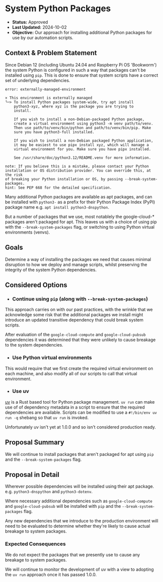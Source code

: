# System Python Packages

* **Status:** Approved
* **Last Updated:** 2024-10-02
* **Objective:** Our approach for installing additional Python packages for use
by our automation scripts.

## Context & Problem Statement

Since Debian 12 (including Ubuntu 24.04 and Raspberry Pi OS 'Bookworm') the
system Python is configured in such a way that packages can't be installed
using `pip`. This is done to ensure that system scripts have a correct set
of underlying dependencies.

```text
error: externally-managed-environment

× This environment is externally managed
╰─> To install Python packages system-wide, try apt install
    python3-xyz, where xyz is the package you are trying to
    install.

    If you wish to install a non-Debian-packaged Python package,
    create a virtual environment using python3 -m venv path/to/venv.
    Then use path/to/venv/bin/python and path/to/venv/bin/pip. Make
    sure you have python3-full installed.

    If you wish to install a non-Debian packaged Python application,
    it may be easiest to use pipx install xyz, which will manage a
    virtual environment for you. Make sure you have pipx installed.

    See /usr/share/doc/python3.12/README.venv for more information.

note: If you believe this is a mistake, please contact your Python
installation or OS distribution provider. You can override this, at the risk
of breaking your Python installation or OS, by passing --break-system-packages.
hint: See PEP 668 for the detailed specification.
```

Many additional Python packages are available as apt packages, and can be
installed with `python3-` as a prefix for their Python Package Index (PyPI)
package name e.g. `apt install python3-dnspython`.

But a number of packages that we use, most notablely the google-cloud-*
packages aren't packaged for apt. This leaves us with a choice of using pip
with the `--break-system-packages` flag, or switching to using Python
virtual environments (venvs).

## Goals

Determine a way of installing the packages we need that causes minimal
disruption to how we deploy and manage scripts, whilst preserving the
integrity of the system Python dependencies.

## Considered Options

* ### Continue using `pip` (along with `--break-system-packages`)

This approach carries on with our past practices, with the wrinkle that we
acknowledge some risk that the additional packages we install might
introduce an updated transitive dependency that could break system scripts.

After evaluation of the `google-cloud-compute` and `google-cloud-pubsub`
dependencies it was determined that they were unlikely to cause breakage to
the system dependencies.

* ### Use Python virtual environments

This would require that we first create the required virtual environment
on each machine, and also modify all of our scripts to call that virtual
environment.

* ### Use uv

[uv](https://docs.astral.sh/uv/) is a Rust based tool for Python package
management. `uv run` can make use of of dependency metadata in a script
to ensure that the required dependencies are available. Scripts can be
modified to use a `#!/bin/env uv run -q` shebang so that `uv run` is
invoked.

Unfortunately uv isn't yet at 1.0.0 and so isn't considered production ready.

## Proposal Summary

We will continue to install packages that aren't packaged for apt using `pip`
and the `--break-system-packages` flag.

## Proposal in Detail

Wherever possible dependencies will be installed using their apt package.
e.g. `python3-dnspython` and `python3-dotenv`.

Where necessary additional dependencies such as `google-cloud-compute` and
`google-cloud-pubsub` will be installed with `pip` and the
`--break-system-packages` flag.

Any new dependencies that we introduce to the production environment will
need to be evaluated to determine whether they're likely to cause actual
breakage to system packages.

### Expected Consequences

We do not expect the packages that we presently use to cause any breakage
to system packages.

We will continue to monitor the development of uv with a view to adopting
the `uv run` approach once it has passed 1.0.0.
